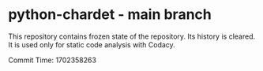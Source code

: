 # python-chardet - main branch

This repository contains frozen state of the repository.
Its history is cleared. It is used only for static code
analysis with Codacy.

Commit Time: 1702358263